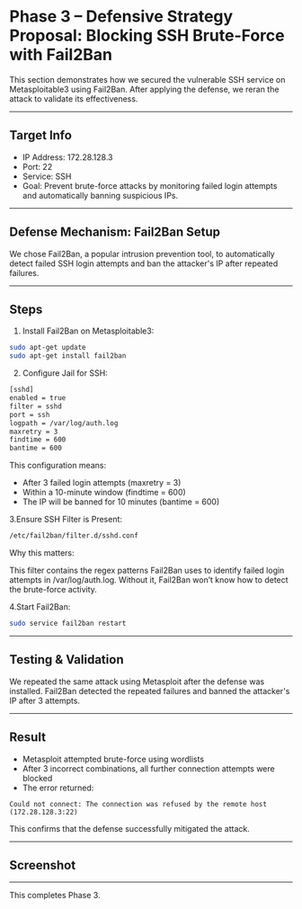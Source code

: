 ﻿# Phase 3 – Defensive Strategy Proposal: Blocking SSH Brute-Force with Fail2Ban


This section demonstrates how we secured the vulnerable SSH service on Metasploitable3 using Fail2Ban. After applying the defense, we reran the attack to validate its effectiveness.

---

## Target Info

- IP Address: 172.28.128.3
- Port: 22
- Service: SSH
- Goal: Prevent brute-force attacks by monitoring failed login attempts and automatically banning suspicious IPs.

---

## Defense Mechanism: Fail2Ban Setup

We chose Fail2Ban, a popular intrusion prevention tool, to automatically detect failed SSH login attempts and ban the attacker's IP after repeated failures.

---

## Steps

1. Install Fail2Ban on Metasploitable3:

```bash
sudo apt-get update
sudo apt-get install fail2ban
```

2. Configure Jail for SSH:

```bash
[sshd]
enabled = true
filter = sshd
port = ssh
logpath = /var/log/auth.log
maxretry = 3
findtime = 600
bantime = 600
```
This configuration means:

- After 3 failed login attempts (maxretry = 3)
- Within a 10-minute window (findtime = 600)
- The IP will be banned for 10 minutes (bantime = 600)



3.Ensure SSH Filter is Present:

```bash
/etc/fail2ban/filter.d/sshd.conf
```
Why this matters:

This filter contains the regex patterns Fail2Ban uses to identify failed login attempts in /var/log/auth.log. Without it, Fail2Ban won’t know how to detect the brute-force activity.

4.Start Fail2Ban:

```bash
sudo service fail2ban restart
```

---

## Testing & Validation

We repeated the same attack using Metasploit after the defense was installed. Fail2Ban detected the repeated failures and banned the attacker's IP after 3 attempts.

---

## Result

- Metasploit attempted brute-force using wordlists
- After 3 incorrect combinations, all further connection attempts were blocked
- The error returned:
  
```
Could not connect: The connection was refused by the remote host (172.28.128.3:22)
```

This confirms that the defense successfully mitigated the attack.

---

## Screenshot


---

This completes Phase 3.
